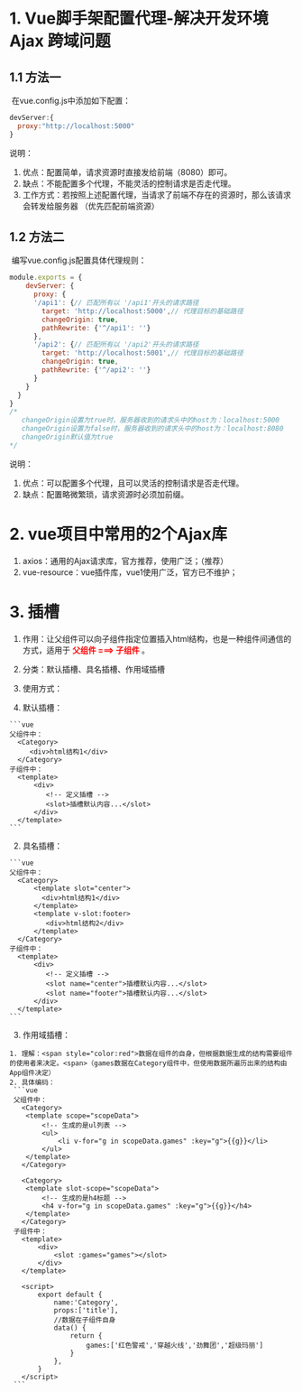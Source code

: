 # 1. Vue脚手架配置代理-解决开发环境 Ajax 跨域问题
## 1.1 方法一

​	在vue.config.js中添加如下配置：

```js
devServer:{
  proxy:"http://localhost:5000"
}
```

说明：

1. 优点：配置简单，请求资源时直接发给前端（8080）即可。
2. 缺点：不能配置多个代理，不能灵活的控制请求是否走代理。
3. 工作方式：若按照上述配置代理，当请求了前端不存在的资源时，那么该请求会转发给服务器 （优先匹配前端资源）

## 1.2 方法二

​	编写vue.config.js配置具体代理规则：

```js
module.exports = {
	devServer: {
      proxy: {
      '/api1': {// 匹配所有以 '/api1'开头的请求路径
        target: 'http://localhost:5000',// 代理目标的基础路径
        changeOrigin: true,
        pathRewrite: {'^/api1': ''}
      },
      '/api2': {// 匹配所有以 '/api2'开头的请求路径
        target: 'http://localhost:5001',// 代理目标的基础路径
        changeOrigin: true,
        pathRewrite: {'^/api2': ''}
      }
    }
  }
}
/*
   changeOrigin设置为true时，服务器收到的请求头中的host为：localhost:5000
   changeOrigin设置为false时，服务器收到的请求头中的host为：localhost:8080
   changeOrigin默认值为true
*/
```

说明：

1. 优点：可以配置多个代理，且可以灵活的控制请求是否走代理。
2. 缺点：配置略微繁琐，请求资源时必须加前缀。
# 2. vue项目中常用的2个Ajax库
1. axios：通用的Ajax请求库，官方推荐，使用广泛；（推荐）
2. vue-resource：vue插件库，vue1使用广泛，官方已不维护；
# 3. 插槽

1. 作用：让父组件可以向子组件指定位置插入html结构，也是一种组件间通信的方式，适用于 <strong style="color:red">父组件 ===> 子组件</strong> 。

2. 分类：默认插槽、具名插槽、作用域插槽

3. 使用方式：

  1. 默认插槽：

    ```vue
    父组件中：
      <Category>
         <div>html结构1</div>
      </Category>
    子组件中：
      <template>
          <div>
             <!-- 定义插槽 -->
             <slot>插槽默认内容...</slot>
          </div>
      </template>
    ```

  2. 具名插槽：

    ```vue
    父组件中：
      <Category>
          <template slot="center">
            <div>html结构1</div>
          </template>
          <template v-slot:footer>
             <div>html结构2</div>
          </template>
      </Category>
    子组件中：
      <template>
          <div>
             <!-- 定义插槽 -->
             <slot name="center">插槽默认内容...</slot>
             <slot name="footer">插槽默认内容...</slot>
          </div>
      </template>
    ```

  3. 作用域插槽：

    1. 理解：<span style="color:red">数据在组件的自身，但根据数据生成的结构需要组件的使用者来决定。<span>（games数据在Category组件中，但使用数据所遍历出来的结构由App组件决定）
    2. 具体编码：
     ```vue
     父组件中：
       <Category>
       	<template scope="scopeData">
       		<!-- 生成的是ul列表 -->
       		<ul>
       			<li v-for="g in scopeData.games" :key="g">{{g}}</li>
       		</ul>
       	</template>
       </Category>
  
       <Category>
       	<template slot-scope="scopeData">
       		<!-- 生成的是h4标题 -->
       		<h4 v-for="g in scopeData.games" :key="g">{{g}}</h4>
       	</template>
       </Category>
     子组件中：
       <template>
           <div>
               <slot :games="games"></slot>
           </div>
       </template>
  
       <script>
           export default {
               name:'Category',
               props:['title'],
               //数据在子组件自身
               data() {
                   return {
                       games:['红色警戒','穿越火线','劲舞团','超级玛丽']
                   }
               },
           }
       </script>
     ```
